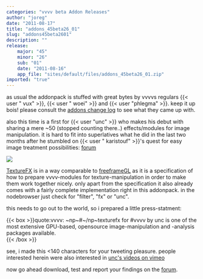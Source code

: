 ```yaml
---
categories: "vvvv beta Addon Releases"
author: "joreg"
date: "2011-08-17"
title: "addons_45beta26_01"
slug: "addons45beta2601"
description: ""
release: 
    major: "45"
    minor: "26"
    sub: "01"
    date: "2011-08-16"
    app_file: "sites/default/files/addons_45beta26_01.zip"
imported: "true"
---
```



as usual the addonpack is stuffed with great bytes by vvvvs regulars {{< user " vux" >}}, {{< user " woei" >}} and {{< user "phlegma" >}}. keep it up bois! please consult the [addons change log](https://betadocs.vvvv.org/changelog/index.html) to see what they came up with.

also this time is a first for {{< user "unc" >}} who makes his debut with sharing a mere ~50 (stopped counting there..) effects/modules for image manipulation. it is hard to fit into superlatives what he did in the last two months after he stumbled on {{< user " karistouf" >}}'s quest for easy image treatment possibilities: [forum](forum)

![](show1n.png)

[TextureFX](https://betadocs.vvvv.org/topics/graphics/direct3d-9/texture/video-effects-(texturefx).html) is in a way comparable to [freeframeGL](http://freeframe.svn.sourceforge.net/viewvc/freeframe/trunk/docs/specification.html) as it is a specification of how to prepare vvvv-modules for texture-manipulation in order to make them work together nicely. only apart from the specification it also already comes with a fairly complete implementation right in this addonpack. in the nodebrowser just check for "filter", "fx" or "unc".

this needs to go out to the world, so i prepared a little press-statment:

{{< box >}}quote:vvvv:
~np~#~/np~texturefx for #vvvv by unc is one of the most extensive GPU-based, opensource image-manipulation and -analysis packages available.  {{< /box >}}

see, i made this <140 characters for your tweeting pleasure. people interested herein were also interested in [unc's videos on vimeo](http://vimeo.com/unc/videos)

now go ahead download, test and report your findings on the [forum](https://discourse.vvvv.org/).